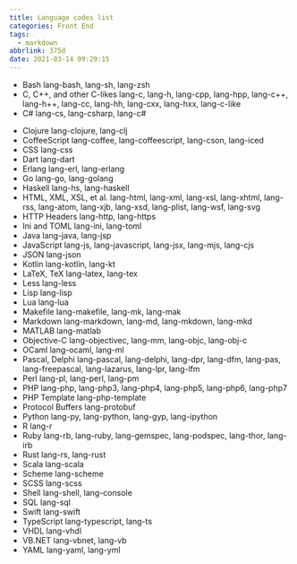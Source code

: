 ```yaml
---
title: Language codes list
categories: Front End
tags:
  - markdown
abbrlink: 375d
date: 2021-03-14 09:29:15
---
```


* Bash lang-bash, lang-sh, lang-zsh
* C, C++, and other C-likes lang-c, lang-h, lang-cpp, lang-hpp, lang-c++, lang-h++, lang-cc, lang-hh, lang-cxx, lang-hxx, lang-c-like
* C# lang-cs, lang-csharp, lang-c#
<!--more-->

* Clojure lang-clojure, lang-clj
* CoffeeScript lang-coffee, lang-coffeescript, lang-cson, lang-iced
* CSS lang-css
* Dart lang-dart
* Erlang lang-erl, lang-erlang
* Go lang-go, lang-golang
* Haskell lang-hs, lang-haskell
* HTML, XML, XSL, et al. lang-html, lang-xml, lang-xsl, lang-xhtml, lang-rss, lang-atom, lang-xjb, lang-xsd, lang-plist, lang-wsf, lang-svg
* HTTP Headers lang-http, lang-https
* Ini and TOML lang-ini, lang-toml
* Java lang-java, lang-jsp
* JavaScript lang-js, lang-javascript, lang-jsx, lang-mjs, lang-cjs
* JSON lang-json
* Kotlin lang-kotlin, lang-kt
* LaTeX, TeX lang-latex, lang-tex
* Less lang-less
* Lisp lang-lisp
* Lua lang-lua
* Makefile lang-makefile, lang-mk, lang-mak
* Markdown lang-markdown, lang-md, lang-mkdown, lang-mkd
* MATLAB lang-matlab
* Objective-C lang-objectivec, lang-mm, lang-objc, lang-obj-c
* OCaml lang-ocaml, lang-ml
* Pascal, Delphi lang-pascal, lang-delphi, lang-dpr, lang-dfm, lang-pas, lang-freepascal, lang-lazarus, lang-lpr, lang-lfm
* Perl lang-pl, lang-perl, lang-pm
* PHP lang-php, lang-php3, lang-php4, lang-php5, lang-php6, lang-php7
* PHP Template lang-php-template
* Protocol Buffers lang-protobuf
* Python lang-py, lang-python, lang-gyp, lang-ipython
* R lang-r
* Ruby lang-rb, lang-ruby, lang-gemspec, lang-podspec, lang-thor, lang-irb
* Rust lang-rs, lang-rust
* Scala lang-scala
* Scheme lang-scheme
* SCSS lang-scss
* Shell lang-shell, lang-console
* SQL lang-sql
* Swift lang-swift
* TypeScript lang-typescript, lang-ts
* VHDL lang-vhdl
* VB.NET lang-vbnet, lang-vb
* YAML lang-yaml, lang-yml
